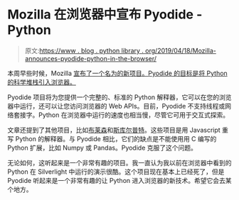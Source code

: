 # Mozilla 在浏览器中宣布 Pyodide - Python

> 原文:[https://www . blog . python library . org/2019/04/18/Mozilla-announces-pyodide-python-in-the-browser/](https://www.blog.pythonlibrary.org/2019/04/18/mozilla-announces-pyodide-python-in-the-browser/)

本周早些时候，Mozilla [宣布了一个名为](https://hacks.mozilla.org/2019/04/pyodide-bringing-the-scientific-python-stack-to-the-browser/)[的新项目。Pyodide 的目标是将 Python 的科学堆栈引入浏览器。](https://github.com/iodide-project/pyodide/)

Pyodide 项目将为您提供一个完整的、标准的 Python 解释器，它可以在您的浏览器中运行，还可以让您访问浏览器的 Web APIs。目前，Pyodide 不支持线程或网络套接字。Python 在浏览器中运行的速度也相当慢，尽管它可用于交互式探索。

文章还提到了其他项目，比如[布莱森](https://brython.info/)和[斯库尔普特](http://www.skulpt.org/)。这些项目是用 Javascript 重写 Python 的解释器。与 Pyodide 相比，它们的缺点是不能使用用 C 编写的 Python 扩展，比如 Numpy 或 Pandas。Pyodide 克服了这个问题。

无论如何，这听起来是一个非常有趣的项目。我一直认为我以前在浏览器中看到的 Python 在 Silverlight 中运行的演示很酷。这个项目现在基本上已经死了，但是 Pyodide 听起来是一个非常有趣的让 Python 进入浏览器的新技术。希望它会去某个地方。